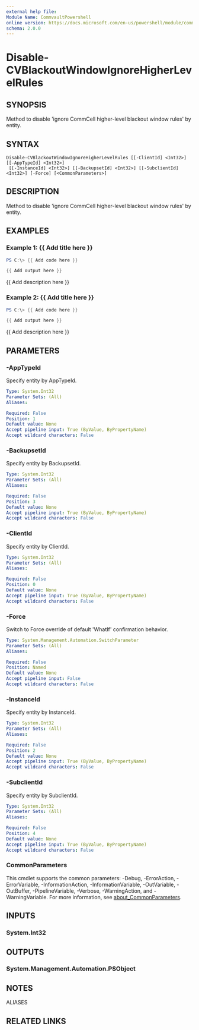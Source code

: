 ```yaml
---
external help file:
Module Name: CommvaultPowershell
online version: https://docs.microsoft.com/en-us/powershell/module/commvaultpowershell/disable-cvblackoutwindowignorehigherlevelrules
schema: 2.0.0
---
```


# Disable-CVBlackoutWindowIgnoreHigherLevelRules

## SYNOPSIS
Method to disable 'ignore CommCell higher-level blackout window rules' by entity.

## SYNTAX

```
Disable-CVBlackoutWindowIgnoreHigherLevelRules [[-ClientId] <Int32>] [[-AppTypeId] <Int32>]
 [[-InstanceId] <Int32>] [[-BackupsetId] <Int32>] [[-SubclientId] <Int32>] [-Force] [<CommonParameters>]
```

## DESCRIPTION
Method to disable 'ignore CommCell higher-level blackout window rules' by entity.

## EXAMPLES

### Example 1: {{ Add title here }}
```powershell
PS C:\> {{ Add code here }}

{{ Add output here }}
```

{{ Add description here }}

### Example 2: {{ Add title here }}
```powershell
PS C:\> {{ Add code here }}

{{ Add output here }}
```

{{ Add description here }}

## PARAMETERS

### -AppTypeId
Specify entity by AppTypeId.

```yaml
Type: System.Int32
Parameter Sets: (All)
Aliases:

Required: False
Position: 1
Default value: None
Accept pipeline input: True (ByValue, ByPropertyName)
Accept wildcard characters: False
```

### -BackupsetId
Specify entity by BackupsetId.

```yaml
Type: System.Int32
Parameter Sets: (All)
Aliases:

Required: False
Position: 3
Default value: None
Accept pipeline input: True (ByValue, ByPropertyName)
Accept wildcard characters: False
```

### -ClientId
Specify entity by ClientId.

```yaml
Type: System.Int32
Parameter Sets: (All)
Aliases:

Required: False
Position: 0
Default value: None
Accept pipeline input: True (ByValue, ByPropertyName)
Accept wildcard characters: False
```

### -Force
Switch to Force override of default 'WhatIf' confirmation behavior.

```yaml
Type: System.Management.Automation.SwitchParameter
Parameter Sets: (All)
Aliases:

Required: False
Position: Named
Default value: None
Accept pipeline input: False
Accept wildcard characters: False
```

### -InstanceId
Specify entity by InstanceId.

```yaml
Type: System.Int32
Parameter Sets: (All)
Aliases:

Required: False
Position: 2
Default value: None
Accept pipeline input: True (ByValue, ByPropertyName)
Accept wildcard characters: False
```

### -SubclientId
Specify entity by SubclientId.

```yaml
Type: System.Int32
Parameter Sets: (All)
Aliases:

Required: False
Position: 4
Default value: None
Accept pipeline input: True (ByValue, ByPropertyName)
Accept wildcard characters: False
```

### CommonParameters
This cmdlet supports the common parameters: -Debug, -ErrorAction, -ErrorVariable, -InformationAction, -InformationVariable, -OutVariable, -OutBuffer, -PipelineVariable, -Verbose, -WarningAction, and -WarningVariable. For more information, see [about_CommonParameters](http://go.microsoft.com/fwlink/?LinkID=113216).

## INPUTS

### System.Int32

## OUTPUTS

### System.Management.Automation.PSObject

## NOTES

ALIASES

## RELATED LINKS

